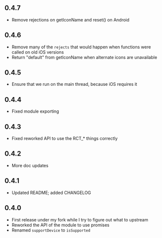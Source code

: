 ## 0.4.7
- Remove rejections on getIconName and reset() on Android

## 0.4.6
- Remove many of the `rejects` that would happen when functions were called on old iOS versions
- Return "default" from getIconName when alternate icons are unavailable

## 0.4.5
- Ensure that we run on the main thread, because iOS requires it

## 0.4.4
- Fixed module exporting

## 0.4.3
- Fixed reworked API to use the RCT\_\* things correctly

## 0.4.2
- More doc updates

## 0.4.1
- Updated README; added CHANGELOG

## 0.4.0

- First release under my fork while I try to figure out what to upstream
- Reworked the API of the module to use promises
- Renamed `supportDevice` to `isSupported`
